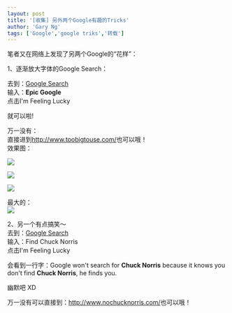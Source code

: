```yaml
---
layout: post
title: '[收集] 另外两个Google有趣的Tricks'
author: 'Gary Ng'
tags: ['Google','google triks','转载']
---
```


笔者又在网络上发现了另两个Google的“花样”：  
  
 1、逐渐放大字体的Google Search：  
  
 去到：[Google Search](http://www.google.com/)  
 输入：**Epic Google**  
点击I'm Feeling Lucky  
  
  
 就可以啦!  
  
  
 万一没有：  
直接进到<http://www.toobigtouse.com/>也可以哦！  
 效果图：  
  
  
[![](http://4.bp.blogspot.com/-irD7sl9ETsA/TsoM1OxGWTI/AAAAAAAAAz0/kYRbvLAjNK0/s400/2011-11-21+16-18-49.jpg)](http://4.bp.blogspot.com/-irD7sl9ETsA/TsoM1OxGWTI/AAAAAAAAAz0/kYRbvLAjNK0/s1600/2011-11-21+16-18-49.jpg)
  
[![](http://3.bp.blogspot.com/-HLHmX0JdxSY/TsoM167E0eI/AAAAAAAAAz8/1apVMjaAxSg/s400/2011-11-21+16-19-14.jpg)](http://3.bp.blogspot.com/-HLHmX0JdxSY/TsoM167E0eI/AAAAAAAAAz8/1apVMjaAxSg/s1600/2011-11-21+16-19-14.jpg)
  
[![](http://4.bp.blogspot.com/-IMasLKba1DY/TsoM23U0CzI/AAAAAAAAA0E/_jnx33jJlx4/s400/2011-11-21+16-19-36.jpg)](http://4.bp.blogspot.com/-IMasLKba1DY/TsoM23U0CzI/AAAAAAAAA0E/_jnx33jJlx4/s1600/2011-11-21+16-19-36.jpg)
  
 最大的：  
[![](http://3.bp.blogspot.com/-cmq1AeQOR5k/TsoM3qVP-WI/AAAAAAAAA0M/LQSekFDOcqk/s400/2011-11-21+16-19-59.jpg)](http://3.bp.blogspot.com/-cmq1AeQOR5k/TsoM3qVP-WI/AAAAAAAAA0M/LQSekFDOcqk/s1600/2011-11-21+16-19-59.jpg)
  
  
  
  
  
  
 2、另一个有点搞笑～  
 去到：[Google Search](http://www.google.com/)  
 输入：Find Chuck Norris  
 点击I'm Feeling Lucky  
  
  
 会看到一行字：Google won't search for **Chuck Norris** because it knows
you don't find **Chuck Norris**, he finds you.  
  
  
 幽默吧 XD  
  
  
 万一没有可以直接到：<http://www.nochucknorris.com/>也可以哦！  
  

